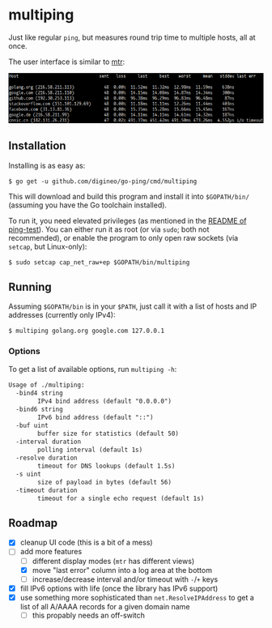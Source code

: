 # multiping

Just like regular `ping`, but measures round trip time to multiple
hosts, all at once.

The user interface is similar to [mtr](https://www.bitwizard.nl/mtr/):

![Screenshot of multiping in action](multiping.png)


## Installation

Installing is as easy as:

```
$ go get -u github.com/digineo/go-ping/cmd/multiping
```

This will download and build this program and install it into `$GOPATH/bin/`
(assuming you have the Go toolchain installed).

To run it, you need elevated privileges (as mentioned in the
[README of ping-test](../ping-test)). You can either run it as root (or
via `sudo`; both not recommended), or enable the program to only open
raw sockets (via `setcap`, but Linux-only):

```
$ sudo setcap cap_net_raw+ep $GOPATH/bin/multiping
```

## Running

Assuming `$GOPATH/bin` is in your `$PATH`, just call it with a list
of hosts and IP addresses (currently only IPv4):

```
$ multiping golang.org google.com 127.0.0.1
```

### Options

To get a list of available options, run `multiping -h`:

```
Usage of ./multiping:
  -bind4 string
    	IPv4 bind address (default "0.0.0.0")
  -bind6 string
    	IPv6 bind address (default "::")
  -buf uint
    	buffer size for statistics (default 50)
  -interval duration
    	polling interval (default 1s)
  -resolve duration
    	timeout for DNS lookups (default 1.5s)
  -s uint
    	size of payload in bytes (default 56)
  -timeout duration
    	timeout for a single echo request (default 1s)
```

## Roadmap

- [x] cleanup UI code (this is a bit of a mess)
- [ ] add more features
  - [ ] different display modes (`mtr` has different views)
  - [x] move "last error" column into a log area at the bottom
  - [ ] increase/decrease interval and/or timeout with `-`/`+` keys
- [x] fill IPv6 options with life (once the library has IPv6 support)
- [x] use something more sophisticated than `net.ResolveIPAddress` to
  get a list of all A/AAAA records for a given domain name
  - [ ] this propably needs an off-switch
